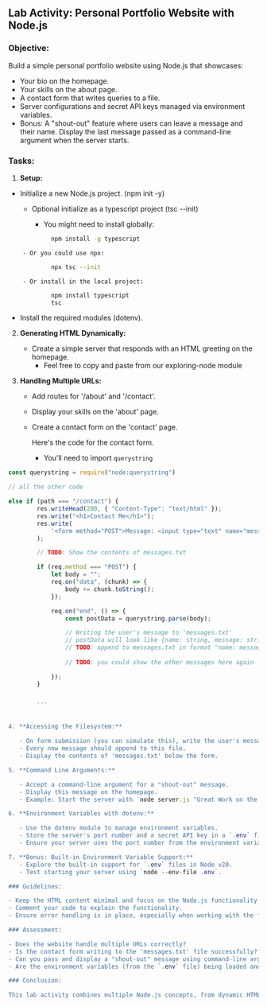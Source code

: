 ## Lab Activity: Personal Portfolio Website with Node.js

### Objective:

Build a simple personal portfolio website using Node.js that showcases:

- Your bio on the homepage.
- Your skills on the about page.
- A contact form that writes queries to a file.
- Server configurations and secret API keys managed via environment variables.
- Bonus: A "shout-out" feature where users can leave a message and their name. Display the last message passed as a command-line argument when the server starts.

### Tasks:

1. **Setup:**

  - Initialize a new Node.js project. (npm init -y)
	- Optional initialize as a typescript project (tsc --init)

		- You might need to install globally:
```bash
			npm install -g typescript
```
		- Or you could use npx:
```bash
			npx tsc --init
```
		- Or install in the local project:
```bash
			npm install typescript
			tsc
```

  - Install the required modules (dotenv).

2. **Generating HTML Dynamically:**

   - Create a simple server that responds with an HTML greeting on the homepage.
	 - Feel free to copy and paste from our exploring-node module

3. **Handling Multiple URLs:**

   - Add routes for '/about' and '/contact'.
   - Display your skills on the 'about' page.
   - Create a contact form on the 'contact' page.

	 Here's the code for the contact form.
	 - You'll need to import `querystring` 


```js
const querystring = require("node:querystring")

// all the other code

else if (path === "/contact") {
		res.writeHead(200, { "Content-Type": "text/html" });
		res.write("<h1>Contact Me</h1>");
		res.write(
			'<form method="POST">Message: <input type="text" name="message"><br>Name: <input type="text" name="name"><br><input type="submit" value="Submit"></form>'
		);

		// TODO: Show the contents of messages.txt

		if (req.method === "POST") {
			let body = "";
			req.on("data", (chunk) => {
				body += chunk.toString();
			});

			req.on("end", () => {
				const postData = querystring.parse(body);

				// Writing the user's message to 'messages.txt'
				// postData will look like {name: string, message: string}
				// TODO: append to messages.txt in format "name: message\n"
	
				// TODO: you could show the other messages here again

			});
		}


		```


4. **Accessing the Filesystem:**

   - On form submission (you can simulate this), write the user's message to a 'messages.txt' file.
   - Every new message should append to this file.
   - Display the contents of 'messages.txt' below the form.

5. **Command Line Arguments:**

   - Accept a command-line argument for a "shout-out" message.
   - Display this message on the homepage.
   - Example: Start the server with `node server.js "Great Work on the Portfolio!"`, and the homepage should display this message.

6. **Environment Variables with dotenv:**

   - Use the dotenv module to manage environment variables.
   - Store the server's port number and a secret API key in a `.env` file. (The API key can be a mock key for this lab.)
   - Ensure your server uses the port number from the environment variable.

7. **Bonus: Built-in Environment Variable Support:**
   - Explore the built-in support for `.env` files in Node v20.
   - Test starting your server using `node --env-file .env`.

### Guidelines:

- Keep the HTML content minimal and focus on the Node.js functionality.
- Comment your code to explain the functionality.
- Ensure error handling is in place, especially when working with the filesystem.

### Assessment:

- Does the website handle multiple URLs correctly?
- Is the contact form writing to the 'messages.txt' file successfully?
- Can you pass and display a "shout-out" message using command-line arguments?
- Are the environment variables (from the `.env` file) being loaded and used correctly?

### Conclusion:

This lab activity combines multiple Node.js concepts, from dynamic HTML generation and URL handling to working with the filesystem and managing configurations. By the end, you should have a basic personal portfolio website with some interactive features, all powered by Node.js!
